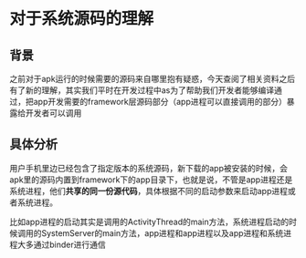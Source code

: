 # 对于系统源码的理解


## 背景

之前对于apk运行的时候需要的源码来自哪里抱有疑惑，今天查阅了相关资料之后有了新的理解，其实我们平时在开发过程中as为了帮助我们开发者能够编译通过，把app开发需要的framework层源码部分（app进程可以直接调用的部分）暴露给开发者可以调用


## 具体分析

用户手机里边已经包含了指定版本的系统源码，新下载的app被安装的时候，会apk里的源码内置到framework下的app目录下，也就是说，不管是app进程还是系统进程，他们**共享的同一份源代码**，具体根据不同的启动参数来启动app进程或者系统进程。

比如app进程的启动其实是调用的ActivityThread的main方法，系统进程启动的时候调用的SystemServer的main方法，app进程和app进程以及app进程和系统进程大多通过binder进行通信